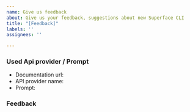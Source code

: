 ```yaml
---
name: Give us feedback
about: Give us your feedback, suggestions about new Superface CLI
title: "[Feedback]"
labels: ''
assignees: ''

---
```


<!--- Tip: You don't have to remove these comments -->

### Used Api provider / Prompt
<!--- If you're giving a feedback about the specific attempt you had, please provide us with some details about your inputs -->

- Documentation url: 
- API provider name:
- Prompt: 

### Feedback

